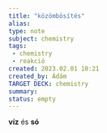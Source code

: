 ```yaml
---
title: "közömbösítés"
alias: 
type: note
subject: chemistry
tags:
 - chemistry
 - reakció
created: 2023.02.01 10:21
created_by: Ádám
TARGET DECK: chemistry
summary: 
status: empty
---
```

**víz** és **só**